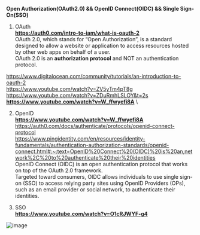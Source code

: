 __Open Authorization(OAuth2.0) && OpenID Connect(OIDC) && Single Sign-On(SSO)__

1. OAuth\
__https://auth0.com/intro-to-iam/what-is-oauth-2__ \
OAuth 2.0, which stands for “Open Authorization”, is a standard designed to allow a website or application to access resources hosted by other web apps on behalf of a user.\
OAuth 2.0 is an __authorization protocol__ and NOT an authentication protocol.

https://www.digitalocean.com/community/tutorials/an-introduction-to-oauth-2 \
https://www.youtube.com/watch?v=ZV5yTm4pT8g \
https://www.youtube.com/watch?v=ZDuRmhLSLOY&t=2s \
__https://www.youtube.com/watch?v=W_ffwyefi8A__ \

2. OpenID\
__https://www.youtube.com/watch?v=W_ffwyefi8A__ \
https://auth0.com/docs/authenticate/protocols/openid-connect-protocol \
https://www.pingidentity.com/en/resources/identity-fundamentals/authentication-authorization-standards/openid-connect.html#:~:text=OpenID%20Connect%20(OIDC)%20is%20an,network%2C%20to%20authenticate%20their%20identities \
OpenID Connect (OIDC) is an open authentication protocol that works on top of the OAuth 2.0 framework.\
Targeted toward consumers, OIDC allows individuals to use single sign-on (SSO) to access relying party sites using OpenID Providers (OPs),\
such as an email provider or social network, to authenticate their identities.

4. SSO\
__https://www.youtube.com/watch?v=O1cRJWYF-g4__

![image](https://github.com/VIK2395/JWT_auth/assets/50545334/91bb6caf-e6f3-43c3-9729-482adfc94cf1)
